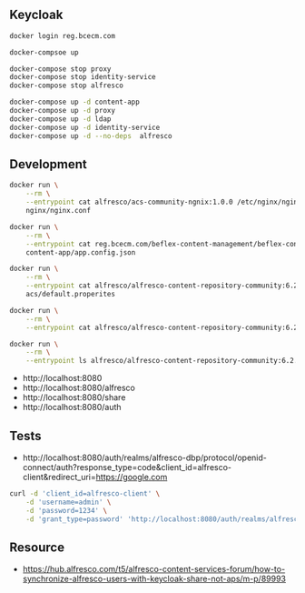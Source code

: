 ## Keycloak

```bash
docker login reg.bcecm.com

docker-compsoe up

docker-compose stop proxy
docker-compose stop identity-service
docker-compose stop alfresco

docker-compose up -d content-app
docker-compose up -d proxy
docker-compose up -d ldap
docker-compose up -d identity-service
docker-compose up -d --no-deps  alfresco
```

## Development

```bash
docker run \
    --rm \
    --entrypoint cat alfresco/acs-community-ngnix:1.0.0 /etc/nginx/nginx.conf > \
    nginx/nginx.conf

docker run \
    --rm \
    --entrypoint cat reg.bcecm.com/beflex-content-management/beflex-content-app:1.7.15.20190926.5 /usr/share/nginx/html/app.config.json > \
    content-app/app.config.json

docker run \
    --rm \
    --entrypoint cat alfresco/alfresco-content-repository-community:6.2.0-ga /usr/local/tomcat/shared/classes/alfresco-global.properties > \
    acs/default.properites

docker run \
    --rm \
    --entrypoint cat alfresco/alfresco-content-repository-community:6.2.0-ga /usr/local/tomcat/shared/classes/alfresco-global.properties

docker run \
    --rm \
    --entrypoint ls alfresco/alfresco-content-repository-community:6.2.0-ga /usr/local/tomcat/shared/classes
```

- http://localhost:8080
- http://localhost:8080/alfresco
- http://localhost:8080/share
- http://localhost:8080/auth

## Tests

- http://localhost:8080/auth/realms/alfresco-dbp/protocol/openid-connect/auth?response_type=code&client_id=alfresco-client&redirect_uri=https://google.com

```bash
curl -d 'client_id=alfresco-client' \
    -d 'username=admin' \
    -d 'password=1234' \
    -d 'grant_type=password' 'http://localhost:8080/auth/realms/alfresco-dbp/protocol/openid-connect/token' | python -m json.tool
```

## Resource

- https://hub.alfresco.com/t5/alfresco-content-services-forum/how-to-synchronize-alfresco-users-with-keycloak-share-not-aps/m-p/89993